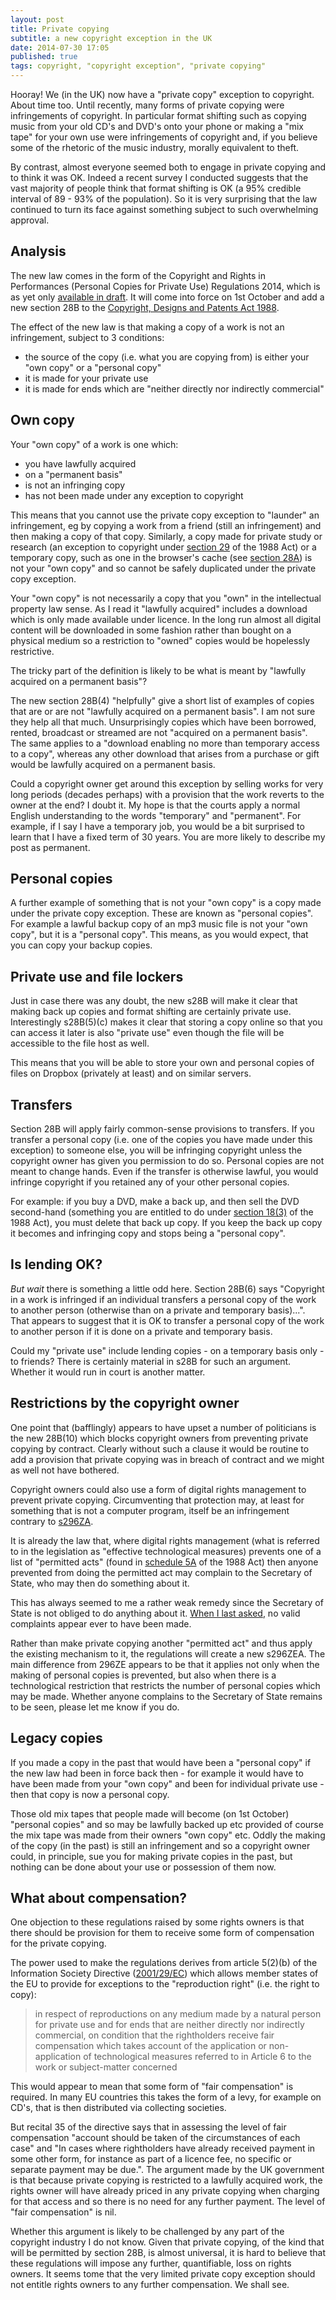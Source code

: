 ```yaml
---
layout: post
title: Private copying
subtitle: a new copyright exception in the UK
date: 2014-07-30 17:05
published: true
tags: copyright, "copyright exception", "private copying"
---
```


Hooray! We (in the UK) now have a "private copy" exception to copyright. About time too. Until recently, many forms of private copying were infringements of copyright. In particular format shifting such as copying music from your old CD's and DVD's onto your phone or making a "mix tape" for your own use were infringements of copyright and, if you believe some of the rhetoric of the music industry, morally equivalent to theft.

By contrast, almost everyone seemed both to engage in private copying and to think it was OK. Indeed a recent survey I conducted suggests that the vast majority of people think that format shifting is OK (a 95% credible interval of 89 - 93% of the population). So it is very surprising that the law continued to turn its face against something subject to such overwhelming approval.

Analysis
--------

The new law comes in the form of the Copyright and Rights in Performances (Personal Copies for Private Use) Regulations 2014, which is as yet only [available in draft](http://www.legislation.gov.uk/ukdsi/2014/9780111116036). It will come into force on 1st October and add a new section 28B to the [Copyright, Designs and Patents Act 1988](http://www.legislation.gov.uk/ukpga/1988/48).

The effect of the new law is that making a copy of a work is not an infringement, subject to 3 conditions:

*   the source of the copy (i.e. what you are copying from) is either your "own copy" or a "personal copy"
*   it is made for your private use
*   it is made for ends which are "neither directly nor indirectly commercial"

Own copy
--------

Your "own copy" of a work is one which:

*   you have lawfully acquired
*   on a "permanent basis"
*   is not an infringing copy
*   has not been made under any exception to copyright

This means that you cannot use the private copy exception to "launder" an infringement, eg by copying a work from a friend (still an infringement) and then making a copy of that copy. Similarly, a copy made for private study or research (an exception to copyright under [section 29](http://www.legislation.gov.uk/ukpga/1988/48/section/29) of the 1988 Act) or a temporary copy, such as one in the browser's cache (see [section 28A](http://www.legislation.gov.uk/ukpga/1988/48/section/28A)) is not your "own copy" and so cannot be safely duplicated under the private copy exception.

Your "own copy" is not necessarily a copy that you "own" in the intellectual property law sense. As I read it "lawfully acquired" includes a download which is only made available under licence. In the long run almost all digital content will be downloaded in some fashion rather than bought on a physical medium so a restriction to "owned" copies would be hopelessly restrictive.

The tricky part of the definition is likely to be what is meant by "lawfully acquired on a permanent basis"?

The new section 28B(4) "helpfully" give a short list of examples of copies that are or are not "lawfully acquired on a permanent basis". I am not sure they help all that much. Unsurprisingly copies which have been borrowed, rented, broadcast or streamed are not "acquired on a permanent basis". The same applies to a "download enabling no more than temporary access to a copy", whereas any other download that arises from a purchase or gift would be lawfully acquired on a permanent basis.

Could a copyright owner get around this exception by selling works for very long periods (decades perhaps) with a provision that the work reverts to the owner at the end? I doubt it. My hope is that the courts apply a normal English understanding to the words "temporary" and "permanent". For example, if I say I have a temporary job, you would be a bit surprised to learn that I have a fixed term of 30 years. You are more likely to describe my post as permanent.

Personal copies
---------------

A further example of something that is not your "own copy" is a copy made under the private copy exception. These are known as "personal copies". For example a lawful backup copy of an mp3 music file is not your "own copy", but it is a "personal copy". This means, as you would expect, that you can copy your backup copies.

Private use and file lockers
----------------------------

Just in case there was any doubt, the new s28B will make it clear that making back up copies and format shifting are certainly private use. Interestingly s28B(5)(c) makes it clear that storing a copy online so that you can access it later is also "private use" even though the file will be accessible to the file host as well.

This means that you will be able to store your own and personal copies of files on Dropbox (privately at least) and on similar servers.

Transfers
---------

Section 28B will apply fairly common-sense provisions to transfers. If you transfer a personal copy (i.e. one of the copies you have made under this exception) to someone else, you will be infringing copyright unless the copyright owner has given you permission to do so. Personal copies are not meant to change hands. Even if the transfer is otherwise lawful, you would infringe copyright if you retained any of your other personal copies.

For example: if you buy a DVD, make a back up, and then sell the DVD second-hand (something you are entitled to do under [section 18(3)](http://www.legislation.gov.uk/ukpga/1988/48/section/18) of the 1988 Act), you must delete that back up copy. If you keep the back up copy it becomes and infringing copy and stops being a "personal copy".

Is lending OK?
-------

_But wait_ there is something a little odd here. Section 28B(6) says "Copyright in a work is infringed if an individual transfers a personal copy of the work to another person (otherwise than on a private and temporary basis)...". That appears to suggest that it is OK to transfer a personal copy of the work to another person if it is done on a private and temporary basis.

Could my "private use" include lending copies - on a temporary basis only - to friends? There is certainly material in s28B for such an argument. Whether it would run in court is another matter.

Restrictions by the copyright owner
--------

One point that (bafflingly) appears to have upset a number of politicians is the new 28B(10) which blocks copyright owners from preventing private copying by contract. Clearly without such a clause it would be routine to add a provision that private copying was in breach of contract and we might as well not have bothered.

Copyright owners could also use a form of digital rights management to prevent private copying. Circumventing that protection may, at least for something that is not a computer program, itself be an infringement contrary to [s296ZA](http://www.legislation.gov.uk/ukpga/1988/48/section/296ZA).

It is already the law that, where digital rights management (what is referred to in the legislation as "effective technological measures) prevents one of a list of "permitted acts" (found in [schedule 5A](http://www.legislation.gov.uk/ukpga/1988/48/schedule/5A) of the 1988 Act) then anyone prevented from doing the permitted act may complain to the Secretary of State, who may then do something about it.

This has always seemed to me a rather weak remedy since the Secretary of State is not obliged to do anything about it. [When I last asked](https://www.whatdotheyknow.com/request/notices_pursuant_to_s296ze_of_th), no valid complaints appear ever to have been made.

Rather than make private copying another "permitted act" and thus apply the existing mechanism to it, the regulations will create a new s296ZEA. The main difference from 296ZE appears to be that it applies not only when the making of personal copies is prevented, but also when there is a technological restriction that restricts the number of personal copies which may be made. Whether anyone complains to the Secretary of State remains to be seen, please let me know if you do.

Legacy copies
--------

If you made a copy in the past that would have been a "personal copy" if the new law had been in force back then - for example it would have to have been made from your "own copy" and been for individual private use - then that copy is now a personal copy.

Those old mix tapes that people made will become (on 1st October) "personal copies" and so may be lawfully backed up etc provided of course the mix tape was made from their owners "own copy" etc. Oddly the making of the copy (in the past) is still an infringement and so a copyright owner could, in principle, sue you for making private copies in the past, but nothing can be done about your use or possession of them now.

What about compensation?
--------

One objection to these regulations raised by some rights owners is that there should be provision for them to receive some form of compensation for the private copying.

The power used to make the regulations derives from article 5(2)(b) of the Information Society Directive ([2001/29/EC](http://eur-lex.europa.eu/LexUriServ/LexUriServ.do?uri=CELEX:32001L0029:EN:HTML)) which allows member states of the EU to provide for exceptions to the "reproduction right" (i.e. the right to copy):

> in respect of reproductions on any medium made by a natural person for private use and for ends that are neither directly nor indirectly commercial, on condition that the rightholders receive fair compensation which takes account of the application or non-application of technological measures referred to in Article 6 to the work or subject-matter concerned

This would appear to mean that some form of "fair compensation" is required. In many EU countries this takes the form of a levy, for example on CD's, that is then distributed via collecting societies.

But recital 35 of the directive says that in assessing the level of fair compensation "account should be taken of the circumstances of each case" and "In cases where rightholders have already received payment in some other form, for instance as part of a licence fee, no specific or separate payment may be due.". The argument made by the UK government is that because private copying is restricted to a lawfully acquired work, the rights owner will have already priced in any private copying when charging for that access and so there is no need for any further payment. The level of "fair compensation" is nil.

Whether this argument is likely to be challenged by any part of the copyright industry I do not know. Given that private copying, of the kind that will be permitted by section 28B, is almost universal, it is hard to believe that these regulations will impose any further, quantifiable, loss on rights owners. It seems tome that the very limited private copy exception should not entitle rights owners to any further compensation. We shall see.
